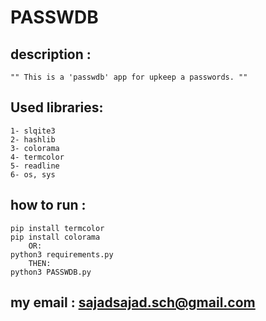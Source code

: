# PASSWDB


## description :
	"" This is a 'passwdb' app for upkeep a passwords. ""

## Used libraries:

	1- slqite3
	2- hashlib
	3- colorama
	4- termcolor
	5- readline
	6- os, sys
	
## how to run :

	pip install termcolor
	pip install colorama
		OR:
	python3 requirements.py
		THEN:
	python3 PASSWDB.py
	

## my email : sajadsajad.sch@gmail.com
